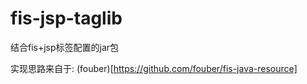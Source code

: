# fis-jsp-taglib
结合fis+jsp标签配置的jar包

实现思路来自于: (fouber)[https://github.com/fouber/fis-java-resource]
